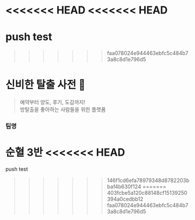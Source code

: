 <<<<<<< HEAD
<<<<<<< HEAD
=======
push test
=======
>>>>>>> faa078024e944463ebfc5c484b73a8c8d1e796d5
# 신비한 탈출 사전 📖

> 예약부터 양도, 후기, 도감까지! <br>
> 방탈출을 좋아하는 사람들을 위한 플랫폼

### 팀명
순혈 3반
<<<<<<< HEAD
=======
push test
>>>>>>> 146f1cd6efa78979348d8782203bbaf4b630f124
=======
>>>>>>> 403fcbe5a120c88148cf15139250394a0cedbb12
>>>>>>> faa078024e944463ebfc5c484b73a8c8d1e796d5

